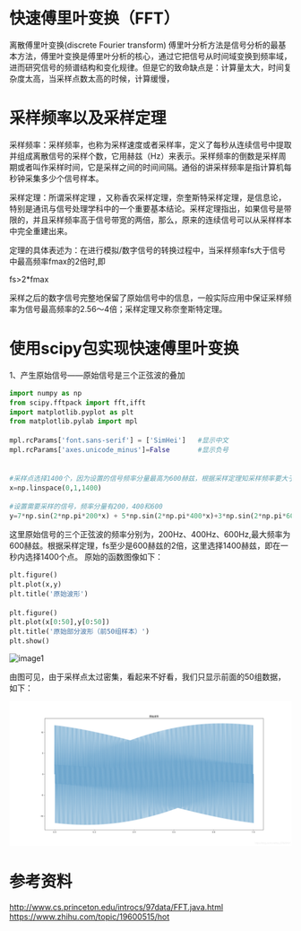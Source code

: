 # 快速傅里叶变换（FFT）

离散傅里叶变换(discrete Fourier transform) 傅里叶分析方法是信号分析的最基本方法，傅里叶变换是傅里叶分析的核心，通过它把信号从时间域变换到频率域，进而研究信号的频谱结构和变化规律。但是它的致命缺点是：计算量太大，时间复杂度太高，当采样点数太高的时候，计算缓慢，
# 采样频率以及采样定理

采样频率：采样频率，也称为采样速度或者采样率，定义了每秒从连续信号中提取并组成离散信号的采样个数，它用赫兹（Hz）来表示。采样频率的倒数是采样周期或者叫作采样时间，它是采样之间的时间间隔。通俗的讲采样频率是指计算机每秒钟采集多少个信号样本。

采样定理：所谓采样定理 ，又称香农采样定理，奈奎斯特采样定理，是信息论，特别是通讯与信号处理学科中的一个重要基本结论。采样定理指出，如果信号是带限的，并且采样频率高于信号带宽的两倍，那么，原来的连续信号可以从采样样本中完全重建出来。

定理的具体表述为：在进行模拟/数字信号的转换过程中，当采样频率fs大于信号中最高频率fmax的2倍时,即

fs>2*fmax

采样之后的数字信号完整地保留了原始信号中的信息，一般实际应用中保证采样频率为信号最高频率的2.56～4倍；采样定理又称奈奎斯特定理。

# 使用scipy包实现快速傅里叶变换
1、产生原始信号——原始信号是三个正弦波的叠加
```python
import numpy as np
from scipy.fftpack import fft,ifft
import matplotlib.pyplot as plt
from matplotlib.pylab import mpl
 
mpl.rcParams['font.sans-serif'] = ['SimHei']   #显示中文
mpl.rcParams['axes.unicode_minus']=False       #显示负号

 
#采样点选择1400个，因为设置的信号频率分量最高为600赫兹，根据采样定理知采样频率要大于信号频率2倍，所以这里设置采样频率为1400赫兹（即一秒内有1400个采样点，一样意思的）
x=np.linspace(0,1,1400)      
 
#设置需要采样的信号，频率分量有200，400和600
y=7*np.sin(2*np.pi*200*x) + 5*np.sin(2*np.pi*400*x)+3*np.sin(2*np.pi*600*x)
```
这里原始信号的三个正弦波的频率分别为，200Hz、400Hz、600Hz,最大频率为600赫兹。根据采样定理，fs至少是600赫兹的2倍，这里选择1400赫兹，即在一秒内选择1400个点。
原始的函数图像如下：
```python
plt.figure()
plt.plot(x,y)   
plt.title('原始波形')
 
plt.figure()
plt.plot(x[0:50],y[0:50])   
plt.title('原始部分波形（前50组样本）')
plt.show()
```
![image1](https://https://github.com/666tugege/ai108b/blob/master/Final-term/08-%E7%A7%91%E5%AD%B8%E8%A8%88%E7%AE%97_Scientific%20Computing/result.png?raw=true)

由图可见，由于采样点太过密集，看起来不好看，我们只显示前面的50组数据，如下：

![image1](https://github.com/666tugege/ai108b/blob/master/Final-term/08-%E7%A7%91%E5%AD%B8%E8%A8%88%E7%AE%97_Scientific%20Computing/%E6%B3%A2%E5%BD%A2.png?raw=true)

# 参考资料
http://www.cs.princeton.edu/introcs/97data/FFT.java.html
https://www.zhihu.com/topic/19600515/hot
